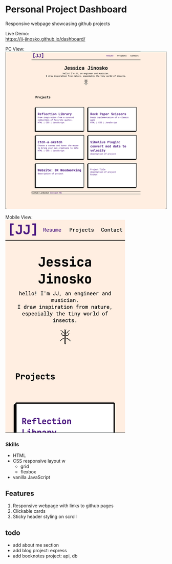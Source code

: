 # Personal Project Dashboard

Responsive webpage showcasing github projects

Live Demo:  
https://jj-jinosko.github.io/dashboard/

PC View:  
![Project Screenshot](/img/dashboard-web.png)

Mobile View:  
![Project Screenshot](/img/dashboard-mobile.png)

### Skills

- HTML
- CSS responsive layout w
  - grid
  - flexbox
- vanilla JavaScript

## Features

1. Responsive webpage with links to github pages
2. Clickable cards
3. Sticky header styling on scroll

## todo

- add about me section
- add blog project: express
- add booknotes project: api, db
